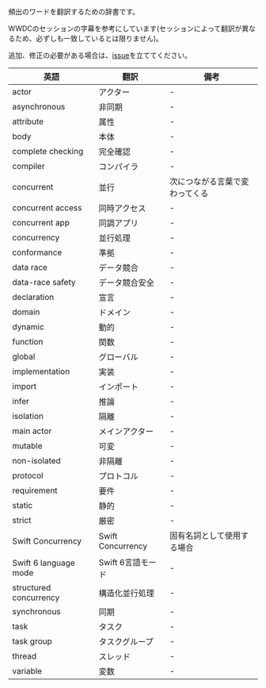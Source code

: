 頻出のワードを翻訳するための辞書です。  

WWDCのセッションの字幕を参考にしています(セッションによって翻訳が異なるため、必ずしも一致しているとは限りません)。  

追加、修正の必要がある場合は、[issue](https://github.com/stzn/swift-migration-guide-jp/issues)を立ててください。

|英語|翻訳|備考|
|---|---|---|
|actor|アクター|-|
|asynchronous|非同期|-|
|attribute|属性|-|
|body|本体|-|
|complete checking|完全確認|-|
|compiler|コンパイラ|-|
|concurrent|並行|次につながる言葉で変わってくる|
|concurrent access|同時アクセス|-|
|concurrent app|同調アプリ|-|
|concurrency|並行処理|-|
|conformance|準拠|-|
|data race|データ競合|-|
|data-race safety|データ競合安全|-|
|declaration|宣言|-|
|domain|ドメイン|-|
|dynamic|動的|-|
|function|関数|-|
|global|グローバル|-|
|implementation|実装|-|
|import|インポート|-|
|infer|推論|-|
|isolation|隔離|-|
|main actor|メインアクター|-|
|mutable|可変|-|
|non-isolated|非隔離|-|
|protocol|プロトコル|-|
|requirement|要件|-|
|static|静的|-|
|strict|厳密|-|
|Swift Concurrency|Swift Concurrency|固有名詞として使用する場合|
|Swift 6 language mode|Swift 6言語モード|-|
|structured concurrency|構造化並行処理|-|
|synchronous|同期|-|
|task|タスク|-|
|task group|タスクグループ|-|
|thread|スレッド|-|
|variable|変数|-|

